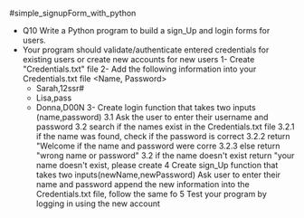 #simple_signupForm_with_python
- Q10 Write a Python program to build a sign_Up and login forms for users.
- Your program should validate/authenticate entered credentials for existing users or create new accounts for new users
1- Create "Credentials.txt" file
2- Add the following information into your Credentials.txt file <Name, Password>
     - Sarah,12ssr#
     - Lisa,pass
     - Donna,D00N
3- Create login function that takes two inputs (name,password)
      3.1 Ask the user to enter their username and password
      3.2 search if the names exist in the Credentials.txt file
      3.2.1 if the name was found, check if the password is correct
      3.2.2 return "Welcome <persons name> if the name and password were corre
      3.2.3 else return "wrong name or password"
      3.2 if the name doesn't exist return "your name doesn't exist, please create
      4 Create sign_Up function that takes two inputs(newName,newPassword)
      Ask user to enter their name and password
      append the new information into the Credentials.txt file, follow the same fo
      5 Test your program by logging in using the new account
